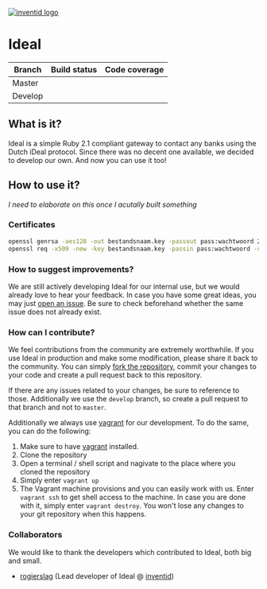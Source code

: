 [![inventid logo](https://s3-eu-west-1.amazonaws.com/static-inventid-nl/content/img/logo.png)](http://opensource.inventid.nl)

# Ideal
| Branch | Build status | Code coverage |
|---|---|---|
| Master | | |
| Develop | | | 

## What is it?

Ideal is a simple Ruby 2.1 compliant gateway to contact any banks using the Dutch iDeal protocol.
Since there was no decent one available, we decided to develop our own.
And now you can use it too!

## How to use it?

_I need to elaborate on this once I acutally built something_

### Certificates

````bash
openssl genrsa -aes128 -out bestandsnaam.key -passout pass:wachtwoord 2048
openssl req -x509 -new -key bestandsnaam.key -passin pass:wachtwoord -days 1825 -out bestandsnaam.cer
````

### How to suggest improvements?

We are still actively developing Ideal for our internal use, but we would already love to hear your feedback. In case you have some great ideas, you may just [open an issue](https://github.com/inventid/ideal/issues/new). Be sure to check beforehand whether the same issue does not already exist.

### How can I contribute?

We feel contributions from the community are extremely worthwhile. If you use Ideal in production and make some modification, please share it back to the community. You can simply [fork the repository](https://github.com/inventid/ideal/fork), commit your changes to your code and create a pull request back to this repository.

If there are any issues related to your changes, be sure to reference to those. Additionally we use the `develop` branch, so create a pull request to that branch and not to `master`.

Additionally we always use [vagrant](http://www.vagrantup.com) for our development. To do the same, you can do the following:

1. Make sure to have [vagrant](http://www.vagrantup.com) installed.
1. Clone the repository
1. Open a terminal / shell script and nagivate to the place where you cloned the repository
1. Simply enter `vagrant up`
1. The Vagrant machine provisions and you can easily work with us. Enter `vagrant ssh` to get shell access to the machine. In case you are done with it, simply enter `vagrant destroy`. You won't lose any changes to your git repository when this happens.

### Collaborators

We would like to thank the developers which contributed to Ideal, both big and small.

- [rogierslag](https://github.com/rogierslag) (Lead developer of Ideal @ [inventid](https://www.inventid.nl))
